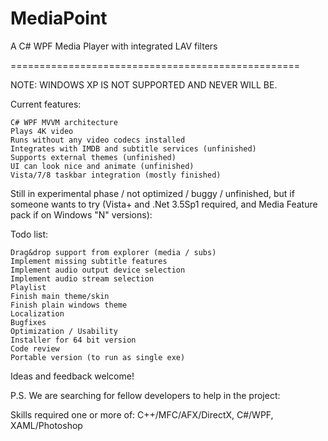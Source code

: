 MediaPoint
==========

A C# WPF Media Player with integrated LAV filters

==================================================

NOTE: WINDOWS XP IS NOT SUPPORTED AND NEVER WILL BE.

Current features:

    C# WPF MVVM architecture
    Plays 4K video
    Runs without any video codecs installed
    Integrates with IMDB and subtitle services (unfinished)
    Supports external themes (unfinished)
    UI can look nice and animate (unfinished)
    Vista/7/8 taskbar integration (mostly finished)

Still in experimental phase / not optimized / buggy / unfinished, but if someone wants to try (Vista+ and .Net 3.5Sp1 required, and Media Feature pack if on Windows "N" versions):

Todo list:

    Drag&drop support from explorer (media / subs)
    Implement missing subtitle features
    Implement audio output device selection
    Implement audio stream selection
    Playlist
    Finish main theme/skin
    Finish plain windows theme
    Localization
    Bugfixes
    Optimization / Usability
    Installer for 64 bit version
    Code review
    Portable version (to run as single exe)

Ideas and feedback welcome!﻿

P.S. We are searching for fellow developers to help in the project:

Skills required one or more of: C++/MFC/AFX/DirectX, C#/WPF, XAML/Photoshop
